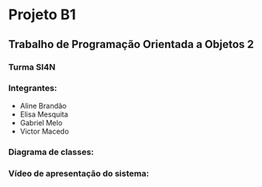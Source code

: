 # Projeto B1

## Trabalho de Programação Orientada a Objetos 2
### Turma SI4N
### Integrantes:
* Aline Brandão
* Elisa Mesquita
* Gabriel Melo
* Victor Macedo

### Diagrama de classes:

### Vídeo de apresentação do sistema:


